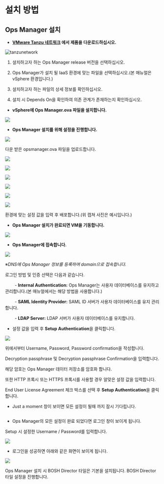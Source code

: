 # 설치 방법

## Ops Manager 설치

* **[VMware Tanzu 네트워크](https://network.pivotal.io/) 에서 제품을 다운로드하십시오.**

![tanzunetwork](001.png)

1. 설치하고자 하는 Ops Manager release 버전을 선택하십시오.

2. Ops Manager가 설치 될 IaaS 환경에 맞는 파일을 선택하십시오.(본 매뉴얼은 vSphere 환경입니다.)

3. 설치하고자 하는 파일의 상세 정보를 확인하십시오.

4. 설치 시 Depends On을 확인하여 의존 관계가 존재하는지 확인하십시오.



* **vSphere에 Ops Manager.ova 파일을 설치합니다.**

![](002.png)

* **Ops Manager 설치를 위해 설정을 진행합니다.**

![](005.png)

다운 받은 opsmanager.ova 파일을 업로드합니다.

 

![](006.png)

![](007.png)

![](008.png)

![](009.png)

![](010.png)

![](011.png)

환경에 맞는 설정 값을 입력 후 배포합니다.(위 캡쳐 사진은 예시입니다.)



* **Ops Manager 설치가 완료되면 VM을 기동합니다.**

![](012.png)



* **Ops Manager에 접속합니다.**

![](013.png)

※*DNS에 Ops Manager 정보를 등록하여 domain으로 접속합니다.*

로그인 방법 및 인증 선택은 다음과 같습니다. 

        - **Internal Authentication:** Ops Manager는 사용자 데이터베이스를 유지하고 관리합니다.(본 매뉴얼에서는 해당 방법을 사용합니다.)

        - **SAML Identity Provider:** SAML ID 서버가 사용자 데이터베이스를 유지 관리합니다.

        - **LDAP Server:** LDAP 서버가 사용자 데이터베이스를 유지합니다.



- 설정 값을 입력 후 **Setup Authentication**을 클릭합니다.

![](014.png)

위에서부터 Username, Password, Password confirmation을 작성합니다. 

Decryption passphrase 및 Decryption passphrase Confirmation을 입력합니다. 

해당 암호는 Ops Manager 데이터 저장소를 암호화 합니다.

또한 HTTP 프록시 또는 HTTPS 프록시를 사용할 경우 알맞은 설정 값을 입력합니다.

End User License Agreement 체크 박스를 선택 후 **Setup Authentication**을 클릭합니다.



* Just a moment 창이 보이면 모든 설정이 될때 까지 잠시 기다립니다.

<img src="016.png" title="" alt="" data-align="center">

* Ops Manager의 모든 설정이 완료 되었다면 로그인 창이 보이게 됩니다. 

Setup 시 설정한 Username /  Password를 입력합니다.

![](017.png)



- 로그인을 성공하면 아래와 같은 화면이 보이게 됩니다.

![](D:\github\meeting\018.png)

Ops Manager 설치 시 BOSH Director 타일은 기본을 설치됩니다. BOSH Director 타일 설정을 진행합니다.






